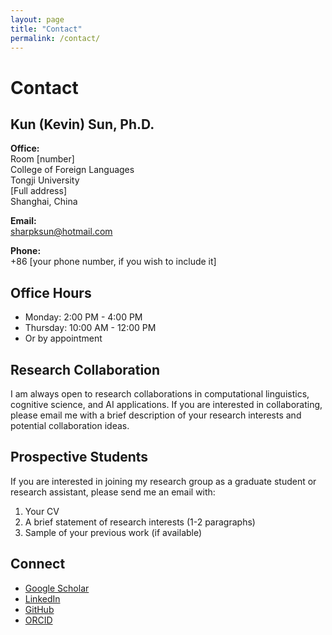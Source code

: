 ```yaml
---
layout: page
title: "Contact"
permalink: /contact/
---
```


# Contact

## Kun (Kevin) Sun, Ph.D.

**Office:**  
Room [number]  
College of Foreign Languages  
Tongji University  
[Full address]  
Shanghai, China

**Email:**  
sharpksun@hotmail.com

**Phone:**  
+86 [your phone number, if you wish to include it]

## Office Hours

- Monday: 2:00 PM - 4:00 PM
- Thursday: 10:00 AM - 12:00 PM
- Or by appointment

## Research Collaboration

I am always open to research collaborations in computational linguistics, cognitive science, and AI applications. If you are interested in collaborating, please email me with a brief description of your research interests and potential collaboration ideas.

## Prospective Students

If you are interested in joining my research group as a graduate student or research assistant, please send me an email with:

1. Your CV
2. A brief statement of research interests (1-2 paragraphs)
3. Sample of your previous work (if available)

## Connect

- [Google Scholar](https://scholar.google.com/citations?user=YOURID)
- [LinkedIn](https://www.linkedin.com/in/yourprofile)
- [GitHub](https://github.com/yourusername)
- [ORCID](https://orcid.org/your-orcid-id)
